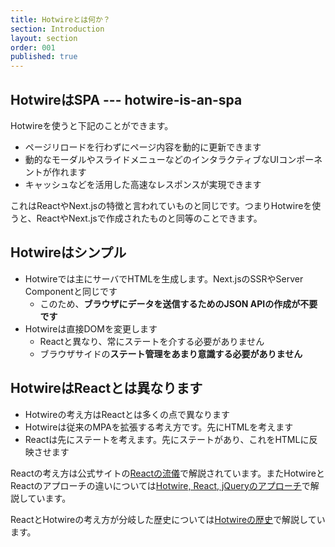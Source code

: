 ```yaml
---
title: Hotwireとは何か？
section: Introduction
layout: section
order: 001
published: true
---
```


## HotwireはSPA --- hotwire-is-an-spa

Hotwireを使うと下記のことができます。

* ページリロードを行わずにページ内容を動的に更新できます
* 動的なモーダルやスライドメニューなどのインタラクティブなUIコンポーネントが作れます
* キャッシュなどを活用した高速なレスポンスが実現できます

これはReactやNext.jsの特徴と言われていものと同じです。つまりHotwireを使うと、ReactやNext.jsで作成されたものと同等のことできます。

## Hotwireはシンプル

* Hotwireでは主にサーバでHTMLを生成します。Next.jsのSSRやServer Componentと同じです
    * このため、**ブラウザにデータを送信するためのJSON APIの作成が不要です** 
* Hotwireは直接DOMを変更します
    * Reactと異なり、常にステートを介する必要がありません 
    * ブラウザサイドの**ステート管理をあまり意識する必要がありません**

## HotwireはReactとは異なります

* Hotwireの考え方はReactとは多くの点で異なります
* Hotwireは従来のMPAを拡張する考え方です。先にHTMLを考えます
* Reactは先にステートを考えます。先にステートがあり、これをHTMLに反映させます

Reactの考え方は公式サイトの[Reactの流儀](https://ja.react.dev/learn/thinking-in-react)で解説されています。またHotwireとReactのアプローチの違いについては[Hotwire, React, jQueryのアプローチ](/how_to_think/approach)で解説しています。

ReactとHotwireの考え方が分岐した歴史については[Hotwireの歴史](/introduction/history)で解説しています。
